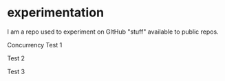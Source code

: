# experimentation
I am a repo used to experiment on GItHub "stuff" available to public repos.  

Concurrency Test 1

Test 2

Test 3
